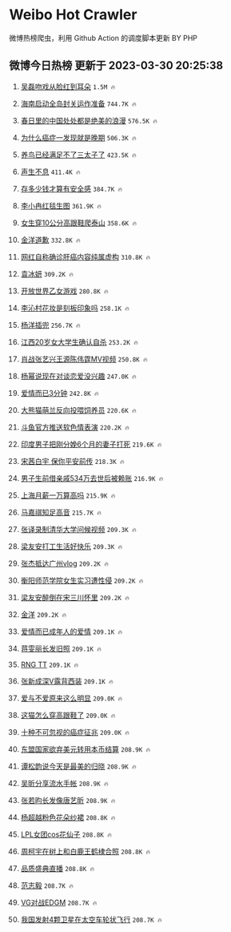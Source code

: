 # Weibo Hot Crawler 



微博热榜爬虫，利用 Github Action 的调度脚本更新 BY PHP 


## 微博今日热榜 更新于 2023-03-30 20:25:38 
1. [吴磊吻戏从脸红到耳朵](https://s.weibo.com/weibo?q=%23%E5%90%B4%E7%A3%8A%E5%90%BB%E6%88%8F%E4%BB%8E%E8%84%B8%E7%BA%A2%E5%88%B0%E8%80%B3%E6%9C%B5%23&t=31&band_rank=1&Refer=top) `1.5M 🔥` 

1. [海南启动全岛封关运作准备](https://s.weibo.com/weibo?q=%23%E6%B5%B7%E5%8D%97%E5%90%AF%E5%8A%A8%E5%85%A8%E5%B2%9B%E5%B0%81%E5%85%B3%E8%BF%90%E4%BD%9C%E5%87%86%E5%A4%87%23&t=31&band_rank=2&Refer=top) `744.7K 🔥` 

1. [春日里的中国处处都是绝美的浪漫](https://s.weibo.com/weibo?q=%23%E6%98%A5%E6%97%A5%E9%87%8C%E7%9A%84%E4%B8%AD%E5%9B%BD%E5%A4%84%E5%A4%84%E9%83%BD%E6%98%AF%E7%BB%9D%E7%BE%8E%E7%9A%84%E6%B5%AA%E6%BC%AB%23&t=31&band_rank=3&Refer=top) `576.5K 🔥` 

1. [为什么癌症一发现就是晚期](https://s.weibo.com/weibo?q=%23%E4%B8%BA%E4%BB%80%E4%B9%88%E7%99%8C%E7%97%87%E4%B8%80%E5%8F%91%E7%8E%B0%E5%B0%B1%E6%98%AF%E6%99%9A%E6%9C%9F%23&t=31&band_rank=4&Refer=top) `506.3K 🔥` 

1. [养鸟已经满足不了三太子了](https://s.weibo.com/weibo?q=%23%E5%85%BB%E9%B8%9F%E5%B7%B2%E7%BB%8F%E6%BB%A1%E8%B6%B3%E4%B8%8D%E4%BA%86%E4%B8%89%E5%A4%AA%E5%AD%90%E4%BA%86%23&t=31&band_rank=5&Refer=top) `423.5K 🔥` 

1. [声生不息](https://s.weibo.com/weibo?q=%E5%A3%B0%E7%94%9F%E4%B8%8D%E6%81%AF&t=31&band_rank=6&Refer=top) `411.4K 🔥` 

1. [存多少钱才算有安全感](https://s.weibo.com/weibo?q=%23%E5%AD%98%E5%A4%9A%E5%B0%91%E9%92%B1%E6%89%8D%E7%AE%97%E6%9C%89%E5%AE%89%E5%85%A8%E6%84%9F%23&t=31&band_rank=7&Refer=top) `384.7K 🔥` 

1. [李小冉红毯生图](https://s.weibo.com/weibo?q=%23%E6%9D%8E%E5%B0%8F%E5%86%89%E7%BA%A2%E6%AF%AF%E7%94%9F%E5%9B%BE%23&t=31&band_rank=8&Refer=top) `361.9K 🔥` 

1. [女生穿10公分高跟鞋爬泰山](https://s.weibo.com/weibo?q=%23%E5%A5%B3%E7%94%9F%E7%A9%BF10%E5%85%AC%E5%88%86%E9%AB%98%E8%B7%9F%E9%9E%8B%E7%88%AC%E6%B3%B0%E5%B1%B1%23&t=31&band_rank=9&Refer=top) `358.6K 🔥` 

1. [金洋道歉](https://s.weibo.com/weibo?q=%23%E9%87%91%E6%B4%8B%E9%81%93%E6%AD%89%23&t=31&band_rank=10&Refer=top) `332.8K 🔥` 

1. [网红自称确诊肝癌内容纯属虚构](https://s.weibo.com/weibo?q=%23%E7%BD%91%E7%BA%A2%E8%87%AA%E7%A7%B0%E7%A1%AE%E8%AF%8A%E8%82%9D%E7%99%8C%E5%86%85%E5%AE%B9%E7%BA%AF%E5%B1%9E%E8%99%9A%E6%9E%84%23&t=31&band_rank=11&Refer=top) `310.8K 🔥` 

1. [袁冰妍](https://s.weibo.com/weibo?q=%E8%A2%81%E5%86%B0%E5%A6%8D&t=31&band_rank=12&Refer=top) `309.2K 🔥` 

1. [开放世界乙女游戏](https://s.weibo.com/weibo?q=%E5%BC%80%E6%94%BE%E4%B8%96%E7%95%8C%E4%B9%99%E5%A5%B3%E6%B8%B8%E6%88%8F&t=31&band_rank=13&Refer=top) `280.8K 🔥` 

1. [李沁村花妆是刻板印象吗](https://s.weibo.com/weibo?q=%23%E6%9D%8E%E6%B2%81%E6%9D%91%E8%8A%B1%E5%A6%86%E6%98%AF%E5%88%BB%E6%9D%BF%E5%8D%B0%E8%B1%A1%E5%90%97%23&t=31&band_rank=14&Refer=top) `258.1K 🔥` 

1. [杨洋插兜](https://s.weibo.com/weibo?q=%23%E6%9D%A8%E6%B4%8B%E6%8F%92%E5%85%9C%23&t=31&band_rank=15&Refer=top) `256.7K 🔥` 

1. [江西20岁女大学生确认自杀](https://s.weibo.com/weibo?q=%23%E6%B1%9F%E8%A5%BF20%E5%B2%81%E5%A5%B3%E5%A4%A7%E5%AD%A6%E7%94%9F%E7%A1%AE%E8%AE%A4%E8%87%AA%E6%9D%80%23&t=31&band_rank=16&Refer=top) `253.2K 🔥` 

1. [肖战张艺兴王源陈伟霆MV视频](https://s.weibo.com/weibo?q=%23%E8%82%96%E6%88%98%E5%BC%A0%E8%89%BA%E5%85%B4%E7%8E%8B%E6%BA%90%E9%99%88%E4%BC%9F%E9%9C%86MV%E8%A7%86%E9%A2%91%23&t=31&band_rank=17&Refer=top) `250.8K 🔥` 

1. [杨幂说现在对谈恋爱没兴趣](https://s.weibo.com/weibo?q=%23%E6%9D%A8%E5%B9%82%E8%AF%B4%E7%8E%B0%E5%9C%A8%E5%AF%B9%E8%B0%88%E6%81%8B%E7%88%B1%E6%B2%A1%E5%85%B4%E8%B6%A3%23&t=31&band_rank=18&Refer=top) `247.0K 🔥` 

1. [爱情而已3分钟](https://s.weibo.com/weibo?q=%23%E7%88%B1%E6%83%85%E8%80%8C%E5%B7%B23%E5%88%86%E9%92%9F%23&t=31&band_rank=19&Refer=top) `242.8K 🔥` 

1. [大熊猫萌兰反向投喂饲养员](https://s.weibo.com/weibo?q=%23%E5%A4%A7%E7%86%8A%E7%8C%AB%E8%90%8C%E5%85%B0%E5%8F%8D%E5%90%91%E6%8A%95%E5%96%82%E9%A5%B2%E5%85%BB%E5%91%98%23&t=31&band_rank=20&Refer=top) `220.6K 🔥` 

1. [斗鱼官方推送软色情表演](https://s.weibo.com/weibo?q=%23%E6%96%97%E9%B1%BC%E5%AE%98%E6%96%B9%E6%8E%A8%E9%80%81%E8%BD%AF%E8%89%B2%E6%83%85%E8%A1%A8%E6%BC%94%23&t=31&band_rank=21&Refer=top) `220.2K 🔥` 

1. [印度男子把刚分娩6个月的妻子打死](https://s.weibo.com/weibo?q=%23%E5%8D%B0%E5%BA%A6%E7%94%B7%E5%AD%90%E6%8A%8A%E5%88%9A%E5%88%86%E5%A8%A96%E4%B8%AA%E6%9C%88%E7%9A%84%E5%A6%BB%E5%AD%90%E6%89%93%E6%AD%BB%23&t=31&band_rank=22&Refer=top) `219.6K 🔥` 

1. [宋茜白宇 保你平安前传](https://s.weibo.com/weibo?q=%E5%AE%8B%E8%8C%9C%E7%99%BD%E5%AE%87%20%E4%BF%9D%E4%BD%A0%E5%B9%B3%E5%AE%89%E5%89%8D%E4%BC%A0&t=31&band_rank=23&Refer=top) `218.3K 🔥` 

1. [男子生前借亲戚534万去世后被赖账](https://s.weibo.com/weibo?q=%23%E7%94%B7%E5%AD%90%E7%94%9F%E5%89%8D%E5%80%9F%E4%BA%B2%E6%88%9A534%E4%B8%87%E5%8E%BB%E4%B8%96%E5%90%8E%E8%A2%AB%E8%B5%96%E8%B4%A6%23&t=31&band_rank=24&Refer=top) `216.9K 🔥` 

1. [上海月薪一万算高吗](https://s.weibo.com/weibo?q=%23%E4%B8%8A%E6%B5%B7%E6%9C%88%E8%96%AA%E4%B8%80%E4%B8%87%E7%AE%97%E9%AB%98%E5%90%97%23&t=31&band_rank=25&Refer=top) `215.9K 🔥` 

1. [马嘉祺知足高音](https://s.weibo.com/weibo?q=%23%E9%A9%AC%E5%98%89%E7%A5%BA%E7%9F%A5%E8%B6%B3%E9%AB%98%E9%9F%B3%23&t=31&band_rank=26&Refer=top) `215.7K 🔥` 

1. [张译录制清华大学问候视频](https://s.weibo.com/weibo?q=%23%E5%BC%A0%E8%AF%91%E5%BD%95%E5%88%B6%E6%B8%85%E5%8D%8E%E5%A4%A7%E5%AD%A6%E9%97%AE%E5%80%99%E8%A7%86%E9%A2%91%23&t=31&band_rank=27&Refer=top) `209.3K 🔥` 

1. [梁友安打工生活好快乐](https://s.weibo.com/weibo?q=%23%E6%A2%81%E5%8F%8B%E5%AE%89%E6%89%93%E5%B7%A5%E7%94%9F%E6%B4%BB%E5%A5%BD%E5%BF%AB%E4%B9%90%23&t=31&band_rank=28&Refer=top) `209.3K 🔥` 

1. [张杰抵达广州vlog](https://s.weibo.com/weibo?q=%23%E5%BC%A0%E6%9D%B0%E6%8A%B5%E8%BE%BE%E5%B9%BF%E5%B7%9Evlog%23&t=31&band_rank=29&Refer=top) `209.2K 🔥` 

1. [衡阳师范学院女生实习遭性侵](https://s.weibo.com/weibo?q=%23%E8%A1%A1%E9%98%B3%E5%B8%88%E8%8C%83%E5%AD%A6%E9%99%A2%E5%A5%B3%E7%94%9F%E5%AE%9E%E4%B9%A0%E9%81%AD%E6%80%A7%E4%BE%B5%23&t=31&band_rank=30&Refer=top) `209.2K 🔥` 

1. [梁友安醉倒在宋三川怀里](https://s.weibo.com/weibo?q=%23%E6%A2%81%E5%8F%8B%E5%AE%89%E9%86%89%E5%80%92%E5%9C%A8%E5%AE%8B%E4%B8%89%E5%B7%9D%E6%80%80%E9%87%8C%23&t=31&band_rank=31&Refer=top) `209.2K 🔥` 

1. [金洋](https://s.weibo.com/weibo?q=%E9%87%91%E6%B4%8B&t=31&band_rank=32&Refer=top) `209.2K 🔥` 

1. [爱情而已成年人的爱情](https://s.weibo.com/weibo?q=%23%E7%88%B1%E6%83%85%E8%80%8C%E5%B7%B2%E6%88%90%E5%B9%B4%E4%BA%BA%E7%9A%84%E7%88%B1%E6%83%85%23&t=31&band_rank=33&Refer=top) `209.1K 🔥` 

1. [蒋雯丽长发旧照](https://s.weibo.com/weibo?q=%23%E8%92%8B%E9%9B%AF%E4%B8%BD%E9%95%BF%E5%8F%91%E6%97%A7%E7%85%A7%23&t=31&band_rank=34&Refer=top) `209.1K 🔥` 

1. [RNG TT](https://s.weibo.com/weibo?q=RNG%20TT&t=31&band_rank=35&Refer=top) `209.1K 🔥` 

1. [张新成深V露背西装](https://s.weibo.com/weibo?q=%23%E5%BC%A0%E6%96%B0%E6%88%90%E6%B7%B1V%E9%9C%B2%E8%83%8C%E8%A5%BF%E8%A3%85%23&t=31&band_rank=36&Refer=top) `209.1K 🔥` 

1. [爱与不爱原来这么明显](https://s.weibo.com/weibo?q=%23%E7%88%B1%E4%B8%8E%E4%B8%8D%E7%88%B1%E5%8E%9F%E6%9D%A5%E8%BF%99%E4%B9%88%E6%98%8E%E6%98%BE%23&t=31&band_rank=37&Refer=top) `209.0K 🔥` 

1. [这猫怎么穿高跟鞋了](https://s.weibo.com/weibo?q=%23%E8%BF%99%E7%8C%AB%E6%80%8E%E4%B9%88%E7%A9%BF%E9%AB%98%E8%B7%9F%E9%9E%8B%E4%BA%86%23&t=31&band_rank=38&Refer=top) `209.0K 🔥` 

1. [十种不可忽视的癌症征兆](https://s.weibo.com/weibo?q=%23%E5%8D%81%E7%A7%8D%E4%B8%8D%E5%8F%AF%E5%BF%BD%E8%A7%86%E7%9A%84%E7%99%8C%E7%97%87%E5%BE%81%E5%85%86%23&t=31&band_rank=39&Refer=top) `209.0K 🔥` 

1. [东盟国家欲弃美元转用本币结算](https://s.weibo.com/weibo?q=%23%E4%B8%9C%E7%9B%9F%E5%9B%BD%E5%AE%B6%E6%AC%B2%E5%BC%83%E7%BE%8E%E5%85%83%E8%BD%AC%E7%94%A8%E6%9C%AC%E5%B8%81%E7%BB%93%E7%AE%97%23&t=31&band_rank=40&Refer=top) `208.9K 🔥` 

1. [谭松韵说今天是最美的归晓](https://s.weibo.com/weibo?q=%23%E8%B0%AD%E6%9D%BE%E9%9F%B5%E8%AF%B4%E4%BB%8A%E5%A4%A9%E6%98%AF%E6%9C%80%E7%BE%8E%E7%9A%84%E5%BD%92%E6%99%93%23&t=31&band_rank=41&Refer=top) `208.9K 🔥` 

1. [吴昕分享流水手帐](https://s.weibo.com/weibo?q=%23%E5%90%B4%E6%98%95%E5%88%86%E4%BA%AB%E6%B5%81%E6%B0%B4%E6%89%8B%E5%B8%90%23&t=31&band_rank=42&Refer=top) `208.9K 🔥` 

1. [张若昀长发像唐艺昕](https://s.weibo.com/weibo?q=%23%E5%BC%A0%E8%8B%A5%E6%98%80%E9%95%BF%E5%8F%91%E5%83%8F%E5%94%90%E8%89%BA%E6%98%95%23&t=31&band_rank=43&Refer=top) `208.9K 🔥` 

1. [杨超越粉色花朵纱裙](https://s.weibo.com/weibo?q=%23%E6%9D%A8%E8%B6%85%E8%B6%8A%E7%B2%89%E8%89%B2%E8%8A%B1%E6%9C%B5%E7%BA%B1%E8%A3%99%23&t=31&band_rank=44&Refer=top) `208.8K 🔥` 

1. [LPL女团cos花仙子](https://s.weibo.com/weibo?q=%23LPL%E5%A5%B3%E5%9B%A2cos%E8%8A%B1%E4%BB%99%E5%AD%90%23&t=31&band_rank=45&Refer=top) `208.8K 🔥` 

1. [周柯宇在树上和白鹿王鹤棣合照](https://s.weibo.com/weibo?q=%23%E5%91%A8%E6%9F%AF%E5%AE%87%E5%9C%A8%E6%A0%91%E4%B8%8A%E5%92%8C%E7%99%BD%E9%B9%BF%E7%8E%8B%E9%B9%A4%E6%A3%A3%E5%90%88%E7%85%A7%23&t=31&band_rank=46&Refer=top) `208.8K 🔥` 

1. [品质盛典直播](https://s.weibo.com/weibo?q=%E5%93%81%E8%B4%A8%E7%9B%9B%E5%85%B8%E7%9B%B4%E6%92%AD&t=31&band_rank=47&Refer=top) `208.8K 🔥` 

1. [范志毅](https://s.weibo.com/weibo?q=%E8%8C%83%E5%BF%97%E6%AF%85&t=31&band_rank=48&Refer=top) `208.7K 🔥` 

1. [VG对战EDGM](https://s.weibo.com/weibo?q=%23VG%E5%AF%B9%E6%88%98EDGM%23&t=31&band_rank=49&Refer=top) `208.7K 🔥` 

1. [我国发射4颗卫星在太空车轮状飞行](https://s.weibo.com/weibo?q=%23%E6%88%91%E5%9B%BD%E5%8F%91%E5%B0%844%E9%A2%97%E5%8D%AB%E6%98%9F%E5%9C%A8%E5%A4%AA%E7%A9%BA%E8%BD%A6%E8%BD%AE%E7%8A%B6%E9%A3%9E%E8%A1%8C%23&t=31&band_rank=50&Refer=top) `208.7K 🔥` 


